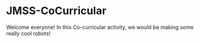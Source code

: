 # JMSS-CoCurricular
Welcome everyone! In this Co-curricular activity, we would be making some really cool robots!
